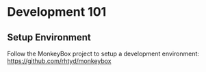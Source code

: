 # Development 101

## Setup Environment

Follow the MonkeyBox project to setup a development environment:
https://github.com/rhtyd/monkeybox


